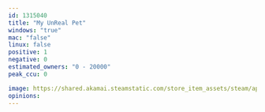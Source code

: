 ```yaml
---
id: 1315040
title: "My UnReal Pet"
windows: "true"
mac: "false"
linux: false
positive: 1
negative: 0
estimated_owners: "0 - 20000"
peak_ccu: 0

image: https://shared.akamai.steamstatic.com/store_item_assets/steam/apps/1315040/header.jpg?t=1594970035
opinions:
---
```

